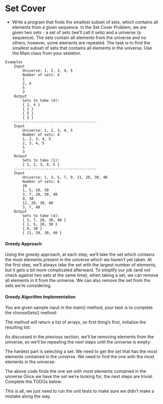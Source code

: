 # Set Cover
* Write a program that finds the smallest subset of sets, which contains all elements from a given sequence.
  In the Set Cover Problem, we are given two sets - a set of sets (we’ll call it sets) and a universe (a sequence). The sets contain all elements from the universe and no others, however, some elements are repeated. The task is to find the smallest subset of sets that contains all elements in the universe. Use the Main class from your skeleton.

``` 
Examples
    Input
        Universe: 1, 2, 3, 4, 5
        Number of sets: 4
        1
        2, 4
        5
        3
    Output
        Sets to take (4):
        { 2, 4 }
        { 1 }
        { 5 }
        { 3 }
    --------------------------------------
    Input
        Universe: 1, 2, 3, 4, 5
        Number of sets: 4
        1, 2, 3, 4, 5
        2, 3, 4, 5
        5
        3
    Output
        Sets to take (1):
        { 1, 2, 3, 4, 5 }
    --------------------------------------
    Input
        Universe: 1, 3, 5, 7, 9, 11, 20, 30, 40
        Number of sets: 6
        20
        1, 5, 20, 30
        3, 7, 20, 30, 40
        9, 30
        11, 20, 30, 40
        3, 7, 40
    Output
        Sets to take (4):
        { 3, 7, 20, 30, 40 }
        { 1, 5, 20, 30 }
        { 9, 30 }
        { 11, 20, 30, 40 }
```

#### Greedy Approach
  Using the greedy approach, at each step, we’ll take the set which contains the most elements present in the universe which we haven’t yet taken. At the first step, we’ll always take the set with the largest number of elements, but it gets a bit more complicated afterward. To simplify our job (and not check against two sets at the same time), when taking a set, we can remove all elements in it from the universe. We can also remove the set from the sets we’re considering.
#### Greedy Algorithm Implementation
You are given sample input in the main() method, your task is to complete the chooseSets() method:

The method will return a list of arrays, so first thing’s first, initialize the resulting list:

As discussed in the previous section, we’ll be removing elements from the universe, so we’ll be repeating the next steps until the universe is empty:

The hardest part is selecting a set. We need to get the set that has the most elements contained in the universe. We need to find the one with the most elements in the universe:

The above code finds the one set with most elements contained in the universe
Once we have the set we’re looking for, the next steps are trivial. Complete the TODOs below:

This is all, we just need to run the unit tests to make sure we didn’t make a mistake along the way.
